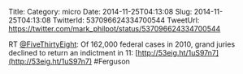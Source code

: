 Title: 
Category: micro
Date: 2014-11-25T04:13:08
Slug: 2014-11-25T04:13:08
TwitterId: 537096624334700544
TweetUrl: https://twitter.com/mark_philpot/status/537096624334700544

RT [@FiveThirtyEight](https://twitter.com/FiveThirtyEight): Of 162,000 federal cases in 2010, grand juries declined to return an indictment in 11: [http://53eig.ht/1uS97n7](http://53eig.ht/1uS97n7) #Ferguson